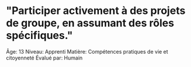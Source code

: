 # "Participer activement à des projets de groupe, en assumant des rôles spécifiques."

Âge: 13
Niveau: Apprenti
Matière: Compétences pratiques de vie et citoyenneté
Évalué par: Humain